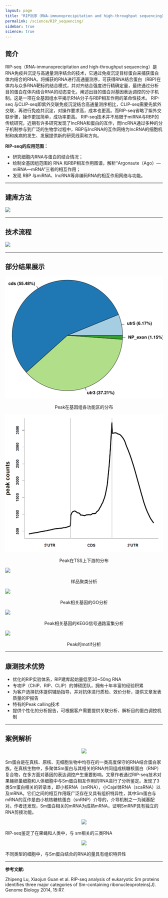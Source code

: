 ```yaml
---
layout: page
title: "RIP测序（RNA-immunoprecipitation and high-throughput sequencing）"
permalink: /science/RIP_sequencing/
sidebar: true
science: true
---
```


## 简介

RIP-seq（RNA-immunoprecipitation and high-throughput sequencing）是RNA免疫共沉淀与高通量测序结合的技术，它通过免疫沉淀目标蛋白来捕获蛋白体内结合的RNA。将捕获的RNA进行高通量测序，可获得RNA结合蛋白（RBP)在体内与众多RNA靶标的结合模式，并对齐结合强度进行精确定量，最终通过分析目的蛋白在体内结合RNA的动态变化，阐述出目的蛋白对基因表达调控的分子机制。这是一项在全基因组水平揭示RNA分子与RBP相互作用的革命性技术。
RIP-seq 与CLIP-seq即紫外交联免疫沉淀结合高通量测序相比，CLIP-seq需要先紫外交联，再进行免疫共沉淀，对操作要求高，成本也更高。而RIP-seq省略了紫外交联步骤，操作更加简单，成功率更高。
RIP-seq技术并不局限于miRNA与RBP的传统研究，近期有许多研究发现了lncRNA和蛋白的互作，而lncRNA通过多种的分子机制参与到广泛的生物学过程中，RBP与lncRNA的互作网络为lncRNA的细胞机制和疾病的发生、发展提供新的研究线索和方向。

<div><strong>RIP-seq的应用范围：</strong></div>

* 研究细胞内RNA与蛋白的结合情况；
* 绘制全基因组范围的 RNA 和RBP相互作用图谱，解析“Argonaute（Ago）—miRNA—mRNA”三者的相互作用；
* 发现 RBP 与miRNA、lncRNA等非编码RNA的相互作用网络与功能。

---

## 建库方法

<img src="/image/RIP_sequencing/new建库原理图-RIP测序.jpg">

---

## 技术流程

<img class="fig70" src="/image/RIP_sequencing/workflow.png">

---

## 部分结果展示

<img src="/image/RIP_sequencing/RIP1Peak.png">
<p style="text-align: center; ">Peak在基因组各功能区的分布</p>                    

<img src="/image/RIP_sequencing/RIP2Peak.png">
<p style="text-align: center; ">Peak在TSS上下游的分布</p>

<img src="/image/RIP_sequencing/RIP3.png">
<p style="text-align: center; ">样品聚类分析</p>           

<!-- <p style="text-align: center; "><img src="/image/RIP_sequencing/workflow.png"></p>
<p style="text-align: center; ">差异结合分析</p>
             -->

<img src="/image/RIP_sequencing/RIP-go.png">
<p style="text-align: center; ">Peak相关基因的GO分析</p>


<img src="/image/RIP_sequencing/RIP5kegg.jpg">
<p style="text-align: center; ">Peak相关基因的KEGG信号通路富集分析</p>


<img src="/image/RIP_sequencing/RIP7.motif.png">
<p style="text-align: center; ">Peak的motif分析</p>

---

## 康测技术优势

* 优化的RIP实验体系，RIP建库起始量低至30~50ng RNA
* 专攻IP（ChIP、RIP、CLIP）的博硕团队，拥有十年丰富的经验积累
* 为客户选择抗体提供辅助指导，并对抗体进行质检、效价分析，提供文章发表质量的IP报告
* 特有的Peak calling技术
* 提供个性化的分析报告，可根据客户需要提供关联分析、解析目的蛋白调控机制

---

## 案例解析

<p style="text-align: center; "><img src="/image/RIP_sequencing/rip文献.png"></p>

Sm蛋白是在真核、原核、无细胞生物中均存在的一类高度保守的RNA结合蛋白家族。在真核生物中，多聚体Sm蛋白与其相关的RNA共同组成核糖核蛋白（RNP）复合物，在多方面对基因的表达调控产生重要影响。文章作者通过RIP-seq技术对果蝇卵巢细胞和人体细胞中与Sm蛋白相互作用的RNA进行了分析鉴定。发现了3类Sm蛋白相关的转录本，即小核RNA（snRNA），小Cajal体RNA（scaRNA）以及mRNA。它们之间的相互作用既广泛存在又具有组织特异性，其中Sm蛋白与mRNA的互作是由小核核糖核蛋白（snRNP）介导的，介导机制之一为碱基配对。作者还发现，Sm蛋白相关的mRNA为成熟mRNA，证明SmRNP具有独立的RNA剪接功能。

<p style="text-align: center; "><img src="/image/RIP_sequencing/rip-2.png"></p>

RIP-seq鉴定了在果蝇和人类中，与 sm相关的三类RNA

<p style="text-align: center; "><img src="/image/RIP_sequencing/rip-3.png"></p>

不同类型的细胞中，与Sm蛋白结合的RNA的量具有组织特异性

---

<div><strong>参考文献:</strong><div>

Zhipeng Lu, Xiaojun Guan et al. RIP-seq analysis of eukaryotic Sm proteins identifies three major categories of Sm-containing ribonucleoproteins[J]. Genome Biology 2014, 15:R7.
